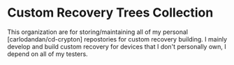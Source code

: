 # Custom Recovery Trees Collection
This organization are for storing/maintaining all of my personal [carlodandan/cd-crypton] repostories for custom recovery building. I mainly develop and build custom recovery for devices that I don't personally own, I depend on all of my testers.
    
